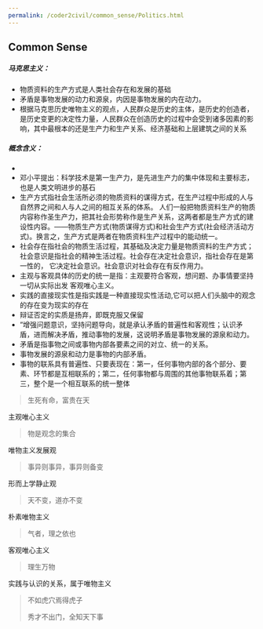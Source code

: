 ```yaml
---
permalink: /coder2civil/common_sense/Politics.html
---
```


## Common Sense

##### 马克思主义：
- 物质资料的生产方式是人类社会存在和发展的基础
- 矛盾是事物发展的动力和源泉，内因是事物发展的内在动力。
- 根据马克思历史唯物主义的观点，人民群众是历史的主体，是历史的创造者，是历史变更的决定性力量，人民群众在创造历史的过程中会受到诸多因素的影响，其中最根本的还是生产力和生产关系、经济基础和上层建筑之间的关系
##### 概念含义：
-
- 邓小平提出：科学技术是第一生产力，是先进生产力的集中体现和主要标志，也是人类文明进步的基石
- 生产方式指社会生活所必须的物质资料的谋得方式，在生产过程中形成的人与自然界之间和人与人之间的相互关系的体系。
  人们一般把物质资料生产的物质内容称作圣生产力，把其社会形势称作是生产关系，这两者都是生产方式的建设性内容。——物质生产方式(物质谋得方式)和社会生产方式(社会经济活动方式)。换言之，生产方式是两者在物质资料生产过程中的能动统一。
- 社会存在指社会的物质生活过程，其基础及决定力量是物质资料的生产方式；社会意识是指社会的精神生活过程。社会存在决定社会意识，指社会存在是第一性的，  它决定社会意识。社会意识对社会存在有反作用力。 
- 主观与客观具体的历史的统一是指：主观要符合客观，想问题、办事情要坚持一切从实际出发
  客观唯心主义。
- 实践的直接现实性是指实践是一种直接现实性活动,它可以把人们头脑中的观念的存在变为现实的存在
- 辩证否定的实质是扬弃，即既克服又保留
- ”增强问题意识，坚持问题导向，就是承认矛盾的普遍性和客观性；认识矛盾，进而解决矛盾，推动事物的发展，这说明矛盾是事物发展的源泉和动力。
- 矛盾是指事物之间或事物内部各要素之间的对立、统一的关系。
- 事物发展的源泉和动力是事物的内部矛盾。
- 事物的联系具有普遍性、只要表现在：第一，任何事物内部的各个部分、要素、环节都是互相联系的；第二，任何事物都与周围的其他事物联系着；第三，整个是一个相互联系的统一整体

> 生死有命，富贵在天

主观唯心主义
> 物是观念的集合

唯物主义发展观
> 事异则事异，事异则备变

形而上学静止观
> 天不变，道亦不变

朴素唯物主义
> 气者，理之依也
>
客观唯心主义
> 理生万物
>
实践与认识的关系，属于唯物主义
>不如虎穴焉得虎子
>
> 秀才不出门，全知天下事
